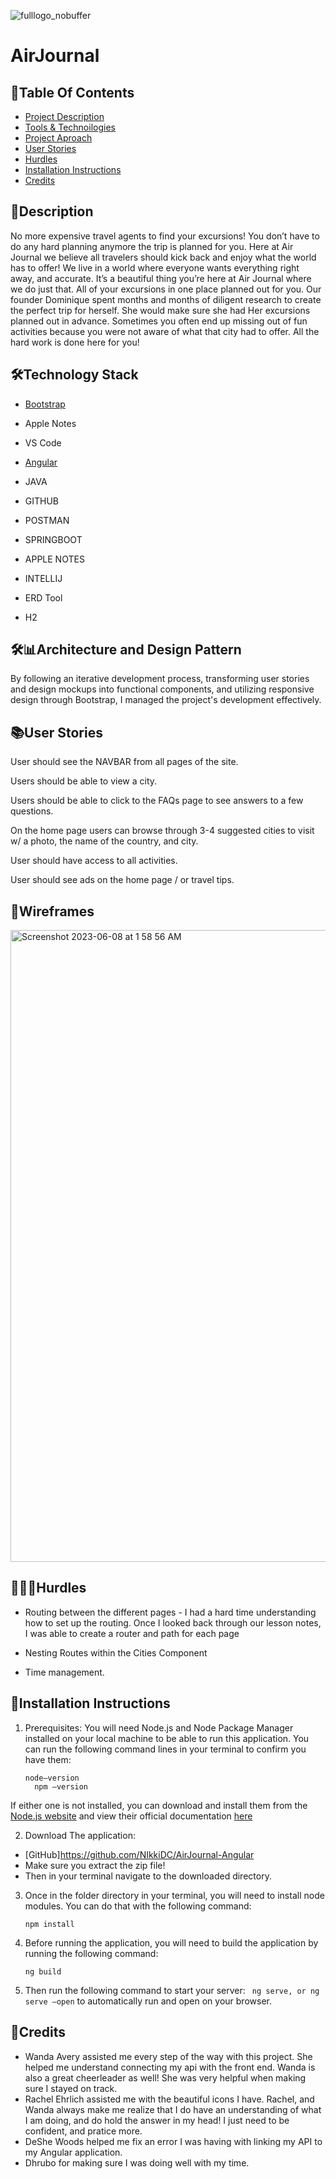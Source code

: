 ![fulllogo_nobuffer](https://github.com/NIkkiDC/AirJournal-Angular/assets/97572760/6e117e26-a1bb-435f-afbc-e777931e3691)
# AirJournal 


## 🧾Table Of Contents
- [Project Description](#description)
- [Tools & Technoilogies](#technology-stack)
- [Project Aproach](#approach)
- [User Stories](#user-stories)
- [Hurdles](#hurdles)
- [Installation Instructions](#installation-instructions)
- [Credits](#credits)

## 📇Description

No more expensive travel agents to find your excursions! You don’t have to do any hard planning anymore the trip is planned for you. Here at Air Journal we believe all travelers should kick back and enjoy what the world has to offer! We live in a world where everyone wants everything right away, and accurate. It’s a beautiful thing you’re here at Air Journal where we do just that. All of your excursions in one place planned out for you. Our founder Dominique spent months and months of diligent research to create the perfect trip for herself. She would make sure she had Her excursions planned out in advance. Sometimes you often end up missing out of fun activities because you were not aware of what that city had to offer. All the hard work is done here for you!  


## 🛠️Technology Stack

- [Bootstrap](https://getbootstrap.com/docs/5.3/getting-started/introduction/)

- Apple Notes

- VS Code

- [Angular](https://angular.io/start)

- JAVA

- GITHUB

- POSTMAN

- SPRINGBOOT

- APPLE NOTES

- INTELLIJ

- ERD Tool

- H2

## 🛠️📊Architecture and Design Pattern

By following an iterative development process, transforming user stories and design mockups into functional components, and utilizing responsive design through Bootstrap, I managed the project's development  effectively.



## 📚User Stories

User should see the NAVBAR from all pages of the site.

Users should be able to view a city.

Users should be able to click to the FAQs page to see answers to a few questions.

On the home page users can browse through 3-4 suggested cities to visit w/ a photo, the name of the country, and city. 

User should have access to all activities.

User should see ads on the home page / or travel tips.



## 📰Wireframes

<img width="1011" alt="Screenshot 2023-06-08 at 1 58 56 AM" src="https://github.com/NIkkiDC/AirJournal-Angular/assets/97572760/e2459f95-8248-403d-a1fe-a1e5695c2289">


## 🤦🏿‍♀️Hurdles

- Routing between the different pages - I had a hard time understanding how to set up the routing. Once I looked back through our lesson notes, I was able to create a router and path for each page

- Nesting Routes within the Cities Component 

- Time management.  

## 📑Installation Instructions

1. Prerequisites: You will need Node.js and Node Package Manager installed on your local machine to be able to run this application. You can run the following command lines in your terminal to confirm you have them: 
   ```
   node—version
	 npm –version
   ```
If either one is not installed, you can download and install them from the [Node.js website](https://nodejs.org/en) and view their official documentation [here](https://nodejs.org/en/docs) 

2.	Download The application: 
  - [GitHub]https://github.com/NIkkiDC/AirJournal-Angular
  - Make sure you extract the zip file! 
  - Then in your terminal navigate to the downloaded directory. 
  
3. Once in the folder directory in your terminal, you will need to install node modules. You can do that with the following command: 
    ```
    npm install
    ```
4. Before running the application, you will need to build the application by running the following command:
    ``` 
    ng build
    ```
5. Then run the following command to start your server: 
    ``` ng serve, or ng serve –open``` 
     to automatically run and open on your browser. 
     

## 🔖Credits
- Wanda Avery assisted me every step of the way with this project. She helped me understand connecting my api with the front end. Wanda is also a great cheerleader as well! She was very helpful when making sure I stayed on track.
- Rachel Ehrlich assisted me with the beautiful icons I have. Rachel, and Wanda always make me realize that I do have an understanding of what I am doing, and do hold the answer in my head! I just need to be confident, and pratice more.
- DeShe Woods helped me fix an error I was having with linking my API to my Angular application. 
- Dhrubo for making sure I was doing well with my time.

